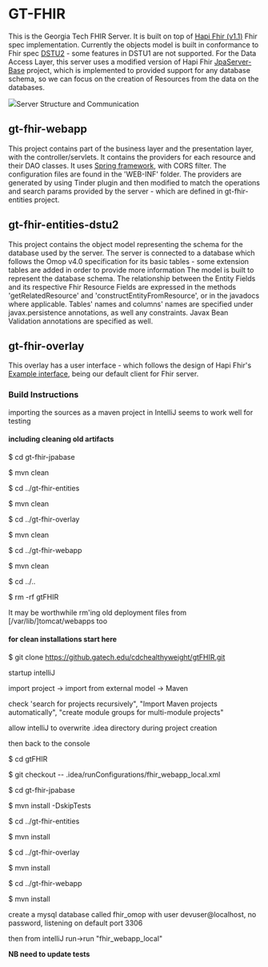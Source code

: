 # GT-FHIR

This is the Georgia Tech FHIR Server. It is built on top of <a href="https://github.com/jamesagnew/hapi-fhir/releases/tag/v1.1">Hapi Fhir (v1.1)</a> Fhir spec implementation. Currently the objects model is built in conformance to Fhir spec <a href="http://hl7.org/fhir/2015May">DSTU2</a> - some features in DSTU1 are not supported.
For the Data Access Layer, this server uses a modified version of Hapi Fhir <a href="https://github.com/ismael-sarmento-jr/hapi-fhir/tree/master/hapi-fhir-jpaserver-base">JpaServer-Base</a> project, which is implemented to provided support for any database schema, so we can focus on the creation of Resources from the data on the databases.

<img src="https://gtvault-my.sharepoint.com/personal/isarmento6_gatech_edu/_layouts/15/guestaccess.aspx?guestaccesstoken=FFSRHfel2NS71y8vd%2fLMx21iXrcNbU%2bYAg7tVElc%2fAw%3d&docid=00227279769bc4ea3b77aaede60011f45">Server Structure and Communication</img>


## gt-fhir-webapp

This project contains part of the business layer and the presentation layer, with the controller/servlets. It contains the providers for each resource and their DAO classes. It uses <a href="http://projects.spring.io/spring-framework">Spring framework</a>, with CORS filter. The configuration files are found in the 'WEB-INF' folder.
The providers are generated by using <a>Tinder plugin</a> and then modified to match the operations and search params provided by the server - which are defined in gt-fhir-entities project.

## gt-fhir-entities-dstu2

This project contains the object model representing the schema for the database used by the server. 
The server is connected to a database which follows the Omop v4.0 specification for its basic tables - some extension tables are added in order to provide more information
The model is built to represent the database schema. The relationship between the Entity Fields and its respective Fhir Resource Fields are expressed in the methods 'getRelatedResource' and 'constructEntityFromResource', or in the javadocs where applicable. 
Tables' names and columns' names are specified under javax.persistence annotations, as well any constraints. Javax Bean Validation annotations are specified as well.

## gt-fhir-overlay

This overlay has a user interface - which follows the design of Hapi Fhir's <a href="https://github.com/jamesagnew/hapi-fhir/tree/master/hapi-fhir-testpage-overlay">Example interface</a>, being our default client for Fhir server.


### Build Instructions

importing the sources as a maven project in IntelliJ seems to work well for testing

#### including cleaning old artifacts

$ cd gt-fhir-jpabase

$ mvn clean

$ cd ../gt-fhir-entities

$ mvn clean

$ cd ../gt-fhir-overlay

$ mvn clean

$ cd ../gt-fhir-webapp

$ mvn clean

$ cd ../..

$ rm -rf gtFHIR

It may be worthwhile rm'ing old deployment files from [/var/lib/]tomcat/webapps too

#### for clean installations start here 

$ git clone https://github.gatech.edu/cdchealthyweight/gtFHIR.git

startup intelliJ

import project -> import from external model -> Maven

check 'search for projects recursively", "Import Maven projects automatically", "create module groups for multi-module projects"

allow intelliJ to overwrite .idea directory during project creation

then back to the console

$ cd gtFHIR

$ git checkout -- .idea/runConfigurations/fhir_webapp_local.xml

$ cd gt-fhir-jpabase

$ mvn install -DskipTests

$ cd ../gt-fhir-entities

$ mvn install

$ cd ../gt-fhir-overlay

$ mvn install

$ cd ../gt-fhir-webapp

$ mvn install

create a mysql database called fhir_omop with user devuser@localhost, no password, listening on default port 3306

then from intelliJ run->run "fhir_webapp_local"

**NB need to update tests**
